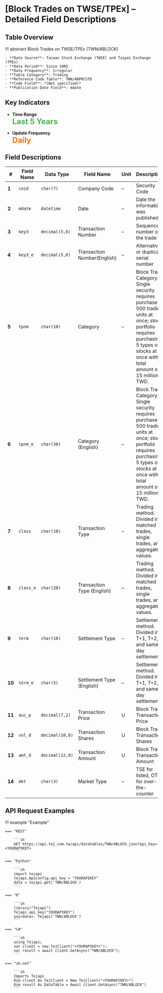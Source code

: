 # [Block Trades on TWSE/TPEx] – Detailed Field Descriptions


## Table Overview

!!! abstract
    Block Trades on TWSE/TPEx (TWN/ABLOCK)

    - **Data Source**: Taiwan Stock Exchange (TWSE) and Taipei Exchange (TPEx)  
    - **Data Period**: Since 2005  
    - **Data Frequency**: Irregular  
    - **Table Category**: Trading  
    - **Reference Code Table**: TWN/ANPRCSTD  
    - **Code Field**: *(Not specified)*  
    - **Publication Date Field**: mdate  


## Key Indicators

<div class="grid cards" markdown>

<!-- -   __Number of Records__

    ---

    Over 198,089 -->

- __Time Range__  
  **<span style="font-size: 1.8em; color: #4caf50;">Last 5 Years</span>**

- __Update Frequency__  
  **<span style="font-size: 1.8em; color: #ff6d00;">Daily</span>**

</div>



## Field Descriptions
| **#** | Field Name | Data Type       | Field Name          | Unit | Description                                                                                                     |
|-------|------------|------------------|-------------------------------|------|-----------------------------------------------------------------------------------------------------------------|
| **1**  | `coid`     | `char(7)`        | Company Code                  | –    |  Security Code                                                                         |
| **2**  | `mdate`    | `datetime`       | Date             | –    | Date the information was published                                                                              |
| **3**  | `key3`     | `decimal(5,0)`   | Transaction Number           | –    | Sequence number of the trade                                                                                    |
| **4**  | `key3_e`   | `decimal(5,0)`   | Transaction Number(English)     | –    | Alternative or duplicate serial number                                                                          |
| **5**  | `tpnm`     | `char(10)`       | Category       | –    | Block Trade Category. Single security requires purchase of 500 trading units at once; stock portfolio requires purchasing 5 types of stocks at once with a total amount of 15 million TWD.       |
| **6**  | `tpnm_e`   | `char(30)`       | Category (English)    | –    | Block Trade Category. Single security requires purchase of 500 trading units at once; stock portfolio requires purchasing 5 types of stocks at once with a total amount of 15 million TWD.       |
| **7**  | `class`    | `char(10)`       |  Transaction Type                  | –    | Trading method. Divided into matched trades, single trades, and aggregated values.          |
| **8**  | `class_e`  | `char(20)`       |  Transaction Type (English)        | –    | Trading method. Divided into matched trades, single trades, and aggregated values.          |
| **9**  | `term`     | `char(10)`       | Settlement Type               | –    | Settlement method. Divided into T+1, T+2, and same-day settlement.                                                                           |
| **10** | `term_e`   | `char(5)`        | Settlement Type (English)     | –    | Settlement method. Divided into T+1, T+2, and same-day settlement.                                                                           |
| **11** | `auc_p`    | `decimal(7,2)`   | Transaction Price             | U    | Block Trade Transaction Price                                                                               |
| **12** | `vol_d`    | `decimal(10,0)`  | Transaction Shares                 | U    | Block Trade Transaction Shares                                                                                         |
| **13** | `amt_d`    | `decimal(12,0)`  | Transaction Amount            | U    | Block Trade Transaction Amount                                                                            |
| **14** | `mkt`      | `char(3)`        | Market Type                        | –    | TSE for listed, OTC for over-the-counter                                                                    |



## API Request Examples
!!! example "Example"

    === "REST"

        ```sh
        GET https://api.tej.com.tw/api/datatables/TWN/ABLOCK.json?api_key=<YOURAPIKEY>
        ```

    === "Python"

        ```sh
        import tejapi
        tejapi.ApiConfig.api_key = "YOURAPIKEY"
        data = tejapi.get('TWN/ABLOCK')
        ```
    
    === "R"

        ```sh
        library("Tejapi")
        Tejapi.api_key("YOURAPIKEY")
        yourdata<- Tejapi('TWN/ABLOCK')
        ```
    
    === "C#"

        ```sh
        using Tejapi;
        var client = new TejClient("<YOURAPIKEY>");
        var result = await client.GetAsync("TWN/ABLOCK");
        ```
    
    === "vb.net"

        ```sh
        Imports Tejapi
        Dim client As TejClient = New TejClient("<YOURAPIKEY>")
        Dim result As DataTable = Await client.GetAsync("TWN/ABLOCK")
        ```